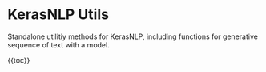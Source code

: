 # KerasNLP Utils

Standalone utilitiy methods for KerasNLP, including functions for generative
sequence of text with a model.

{{toc}}

